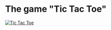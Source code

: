 # The game "Tic Tac Toe"

[![Tic Tac Toe](http://img.youtube.com/vi/8ZDE4itHYoI/0.jpg)](https://www.youtube.com/watch?v=8ZDE4itHYoI "Tic Tac Toe")
